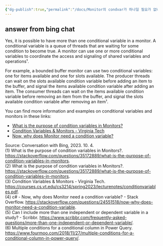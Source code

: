 ```yaml
---
{"dg-publish":true,"permalink":"/docs/Monitor의 condvar가 하나일 필요가 없나/","title":"Monitor의 condvar가 하나일 필요가 없나?"}
---
```



## answer from bing chat

Yes, it is possible to have more than one conditional variable in a monitor. A conditional variable is a queue of threads that are waiting for some condition to become true. A monitor can use one or more conditional variables to coordinate the access and signaling of shared variables and operations¹.

For example, a bounded buffer monitor can use two conditional variables: one for items available and one for slots available. The producer threads can wait on the slots available condition variable before adding an item to the buffer, and signal the items available condition variable after adding an item. The consumer threads can wait on the items available condition variable before removing an item from the buffer, and signal the slots available condition variable after removing an item¹.

You can find more information and examples on conditional variables and monitors in these links:

- [What is the purpose of condition variables in Monitors?](^1^)
- [Condition Variables & Monitors - Virginia Tech](^2^)
- [Now, why does Monitor need a condition variable?](^4^)

Source: Conversation with Bing, 2023. 10. 4.  
(1) What is the purpose of condition variables in Monitors?. <https://stackoverflow.com/questions/35172889/what-is-the-purpose-of-condition-variables-in-monitors>.  
(2) What is the purpose of condition variables in Monitors?. <https://stackoverflow.com/questions/35172889/what-is-the-purpose-of-condition-variables-in-monitors>.  
(3) Condition Variables & Monitors - Virginia Tech. <https://courses.cs.vt.edu/cs3214/spring2023/lecturenotes/conditionvariables.pdf>.  
(4) c# - Now, why does Monitor need a condition variable? - Stack Overflow. <https://stackoverflow.com/questions/24551518/now-why-does-monitor-need-a-condition-variable>.  
(5) Can I include more than one independent or dependent variable in a study? - Scribbr. <https://www.scribbr.com/frequently-asked-questions/more-than-one-independent-or-dependent-variable/>.  
(6) Multiple conditions for a conditional column in Power Query. <https://www.fourmoo.com/2018/11/27/multiple-conditions-for-a-conditional-column-in-power-query/>.
